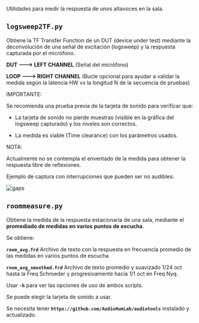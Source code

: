Utilidades para medir la respuesta de unos altavoces en la sala.

## `logsweep2TF.py`

Obtiene la TF Transfer Function de un DUT (device under test) mediante
la deconvolución de una señal de excitación (logsweep) y
la respuesta capturada por el micrófono.

**DUT   ---> LEFT CHANNEL**  (Señal del micrófono)

**LOOP  ---> RIGHT CHANNEL** (Bucle opcional para ayudar a validar la medida según la latencia HW vs la longitud N de la secuencia de pruebas)

IMPORTANTE:

Se recomienda una prueba previa de la tarjeta de sonido para verificar que:

- La tarjeta de sonido no pierde muestras (visible en la gráfica del logsweep capturado) y los niveles son correctos.

- La medida es viable (Time clearance) con los parámetros usados.

NOTA:

Actualmente no se contempla el enventado de la medida para obtener la respuesta libre de reflexiones.

Ejemplo de captura con interrupciones que pueden ser no audibles:

![gaps](https://github.com/Rsantct/DRC/blob/master/logsweep2TF/gaps_in_recorded.jpg)


## `roommeasure.py`

Obtiene la medida de la respuesta estacionaria de una sala, mediante el **promediado de medidas en varios puntos de escucha**.

Se obtiene:

**`room_avg.frd`**
Archivo de texto con la respuesta en frecuencia promedio de las medidas en varios puntos de escucha

**`room_avg_smoothed.frd`**
Archivo de texto promedio y suavizado 1/24 oct hasta la Freq Schroeder y progresivamente hacia 1/1 oct en Freq Nyq.

Usar **`-h`** para ver las opciones de uso de ambos scripts.

Se puede elegir la tarjeta de sonido a usar.

Se necesita tener **`https://github.com/AudioHumLab/audiotools`** instalado y actualizado.
